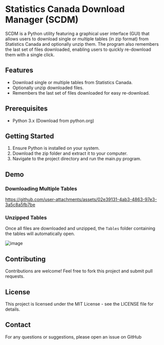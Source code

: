 # Statistics Canada Download Manager (SCDM)

SCDM is a Python utility featuring a graphical user interface (GUI) that allows users to download single or multiple tables (in zip format) from Statistics Canada and optionally unzip them. The program also remembers the last set of files downloaded, enabling users to quickly re-download them with a single click.

## Features

- Download single or multiple tables from Statistics Canada.
- Optionally unzip downloaded files.
- Remembers the last set of files downloaded for easy re-download.

## Prerequisites

- Python 3.x (Download from python.org)

## Getting Started

1. Ensure Python is installed on your system.
2. Download the zip folder and extract it to your computer.
3. Navigate to the project directory and run the main.py program.

## Demo
### Downloading Multiple Tables

https://github.com/user-attachments/assets/02e39131-4ab3-4863-97e3-3a5c8a5fb7be

### Unzipped Tables
Once all files are downloaded and unzipped, the `Tables` folder containing the tables will automatically open.

![image](https://github.com/user-attachments/assets/456a1f67-a388-410d-ac83-a91a69d62931)

## Contributing
Contributions are welcome! Feel free to fork this project and submit pull requests.

## License
This project is licensed under the MIT License - see the LICENSE file for details.

## Contact
For any questions or suggestions, please open an issue on GitHub